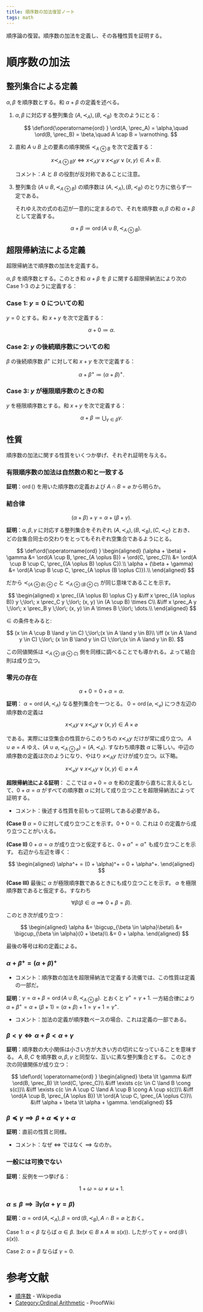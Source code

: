 ```yaml
---
title: 順序数の加法復習ノート
tags: math
---
```


順序論の復習。順序数の加法を定義し、その各種性質を証明する。

# 順序数の加法
## 整列集合による定義

$\alpha, \beta$ を順序数とする。和 $\alpha + \beta$ の定義を述べる。

1. $\alpha, \beta$ に対応する整列集合 $(A, \prec_A), (B, \prec_B)$ を次のようにとる：

   $$
   \def\ord{\operatorname{ord} }
   \ord(A, \prec_A) = \alpha,\quad
   \ord(B, \prec_B) = \beta,\quad
   A \cap B = \varnothing.
   $$

2. 直和 $A \cup B$ 上の要素の順序関係 $\prec_{A \oplus B}$ を次で定義する：

   $$
   x \prec_{A \oplus B} y \iff
   x \prec_A y \;\lor\; x \prec_B y \;\lor\; (x, y) \in A \times B.
   $$

   コメント：$A$ と $B$ の役割が反対称であることに注意。

3. 整列集合 $(A \cup B, \prec_{A \oplus B})$ の順序数は
   $(A, \prec_A), (B, \prec_B)$ のとり方に依らず一定である。

   それゆえ次の式の右辺が一意的に定まるので、それを順序数 $\alpha, \beta$ の和
   $\alpha + \beta$ として定義する。

   $$
   \alpha + \beta \coloneqq \operatorname{ord}(A \cup B, \prec_{A \oplus B}).
   $$

## 超限帰納法による定義

超限帰納法で順序数の加法を定義する。

$\alpha, \beta$ を順序数とする。このとき和 $\alpha + \beta$ を
$\beta$ に関する超限帰納法により次の Case 1-3 のように定義する：

### Case 1: $y = 0$ についての和

$y = 0$ とする。和 $x + y$ を次で定義する：

$$
\alpha + 0 \coloneqq \alpha.
$$

### Case 2: $y$ の後続順序数についての和

$\beta$ の後続順序数 $\beta^+$ に対して和 $x + y$ を次で定義する：

$$
\alpha + \beta^+ \coloneqq (\alpha + \beta)^+.
$$

### Case 3: $y$ が極限順序数のときの和

$y$ を極限順序数とする。和 $x + y$ を次で定義する：

$$
\alpha + \beta \coloneqq \bigcup_{\gamma \in \beta} \gamma.
$$

## 性質

順序数の加法に関する性質をいくつか挙げ、それぞれ証明を与える。

### 有限順序数の加法は自然数の和と一致する

**証明**：$\operatorname{ord}()$ を用いた順序数の定義および $A \cap B = \varnothing$ から明らか。

### 結合律

$$
(\alpha + \beta) + \gamma = \alpha + (\beta + \gamma).
$$

**証明**：$\alpha, \beta, \gamma$ に対応する整列集合をそれぞれ
$(A, \prec_A), (B, \prec_B), (C, \prec_C)$ とおき、
どの台集合同士の交わりをとってもそれぞれ空集合であるようにとる。

$$
\def\ord{\operatorname{ord} }
\begin{aligned}
(\alpha + \beta) + \gamma
&= \ord(A \cup B, \prec_{A \oplus B}) + \ord(C, \prec_C)\\
&= \ord(A \cup B \cup C, \prec_{(A \oplus B) \oplus C}).\\
\alpha + (\beta + \gamma)
&= \ord(A \cup B \cup C, \prec_{A \oplus (B \oplus C)}).\\
\end{aligned}
$$

だから $\prec_{(A \oplus B) \oplus C}$ と $\prec_{A \oplus (B \oplus C)}$ が同じ意味であることを示す。

$$
\begin{aligned}
x \prec_{(A \oplus B) \oplus C} y
&\iff x \prec_{(A \oplus B)} y \;\lor\; x \prec_C y \;\lor\; (x, y) \in (A \cup B) \times C\\
&\iff x \prec_A y \;\lor\; x \prec_B y \;\lor\; (x, y) \in A \times B \;\lor\; \dots.\\
\end{aligned}
$$

$\in$ の条件をみると:

$$
(x \in A \cup B \land y \in C) \;\lor\;(x \in A \land y \in B)\\
\iff (x \in A \land y \in C) \;\lor\; (x \in B \land y \in C) \;\lor\;(x \in A \land y \in B).
$$

この同値関係は $\prec_{A \oplus (B \oplus C)}$ 側を同様に調べることでも導かれる。よって結合則は成り立つ。

### 零元の存在

$$
\alpha + 0 = 0 + \alpha = \alpha.
$$

**証明**： $\alpha = \operatorname{ord}(A, \prec_A)$ なる整列集合を一つとる。
$0 = \operatorname{ord}(\varnothing, \prec_\varnothing)$ につき左辺の順序数の定義は

$$
x \prec_A y \lor x \prec_\varnothing y \lor (x, y) \in A \times \varnothing
$$

である。実際には空集合の性質からこのうちの $x \prec_A y$ だけが常に成り立つ。
$A \cup \varnothing = A$ ゆえ、$(A \cup \varnothing, \prec_{A \oplus \varnothing}) = (A, \prec_A).$
すなわち順序数 $\alpha$ に等しい。中辺の順序数の定義は次のようになり、やはり
$x \prec_A y$ だけが成り立つ。以下略。

$$
x \prec_\varnothing y \lor x \prec_A y \lor (x, y) \in \varnothing \times A
$$

**超限帰納法による証明**：
ここでは $\alpha + 0 = \alpha$ を和の定義から直ちに言えるとして、$0 + \alpha = \alpha$
がすべての順序数 $\alpha$ に対して成り立つことを超限帰納法によって証明する。

* コメント：後述する性質を前もって証明してある必要がある。

**(Case I)** $\alpha = 0$ に対して成り立つことを示す。$0 + 0 = 0.$ これは $0$ の定義から成り立つことがいえる。

**(Case II)** $0 + \alpha = \alpha$ が成り立つと仮定すると、$0 + \alpha^+ = \alpha^+$ も成り立つことを示す。
右辺から左辺を導く：

$$
\begin{aligned}
\alpha^+ = (0 + \alpha)^+ = 0 + \alpha^+.
\end{aligned}
$$

**(Case III)** 最後に $\alpha$ が極限順序数であるときにも成り立つことを示す。
$\alpha$ を極限順序数であると仮定する。すなわち

$$
\forall \beta(\beta \in \alpha \implies 0 + \beta = \beta).
$$

このとき次が成り立つ：

$$
\begin{aligned}
\alpha &= \bigcup_{\beta \in \alpha}\beta\\
&= \bigcup_{\beta \in \alpha}(0 + \beta)\\
&= 0 + \alpha.
\end{aligned}
$$

最後の等号は和の定義による。

### $\alpha + \beta^+ = (\alpha + \beta)^+$

* コメント：順序数の加法を超限帰納法で定義する流儀では、この性質は定義の一部だ。

**証明**：$\gamma = \alpha + \beta = \operatorname{ord}(A \cup B, \prec_{A \oplus B}).$
とおくと $\gamma^+ = \gamma + 1.$
一方結合律により $\alpha + \beta^+ = \alpha + (\beta + 1) = (\alpha + \beta) + 1 = \gamma + 1 = \gamma^+.$

* コメント：加法の定義が順序数ベースの場合、これは定義の一部である。

### $\beta \lt \gamma \iff \alpha + \beta \lt \alpha + \gamma$

**証明**：順序数の大小関係は小さい方が大きい方の切片になっていることを意味する。
$A, B, C$ を順序数 $\alpha, \beta, \gamma$ と同型な、互いに素な整列集合とする。
このとき次の同値関係が成り立つ：

$$
\def\ord{ \operatorname{ord} }
\begin{aligned}
    \beta \lt \gamma
    &\iff \ord(B, \prec_B) \lt \ord(C, \prec_C)\\
    &\iff \exists c(c \in C \land B \cong s(c))\\
    &\iff \exists c(c \in A \cup C \land A \cup B \cong A \cup s(c))\\
    &\iff \ord(A \cup B, \prec_{A \oplus B}) \lt \ord(A \cup C, \prec_{A \oplus C})\\
    &\iff \alpha + \beta \lt \alpha + \gamma.
\end{aligned}
$$

### $\beta \preceq \gamma \implies \beta + \alpha \preceq \gamma + \alpha$

**証明**：直前の性質と同様。

* コメント：なぜ $\iff$ ではなく $\implies$ なのか。

### 一般には可換でない

**証明**：反例を一つ挙げる：

$$1 + \omega = \omega \ne \omega + 1.$$

### $\alpha \le \beta \implies \exists \gamma(\alpha + \gamma = \beta)$

**証明**：$\alpha = \operatorname{ord}(A, \prec_A), \beta = \operatorname{ord}(B, \prec_B), A \cap B = \varnothing$ とおく。

Case 1: $\alpha \lt \beta$ ならば $\alpha \in \beta.$
$\exists x(x \in B \land A \cong s(x)).$
したがって $\gamma = \operatorname{ord}(B\setminus s(x)).$

Case 2: $\alpha = \beta$ ならば $\gamma = 0.$

# 参考文献

* [順序数](https://ja.wikipedia.org/wiki/%E9%A0%86%E5%BA%8F%E6%95%B0#%E5%AE%9A%E7%BE%A9) - Wikipedia
* [Category:Ordinal Arithmetic](https://proofwiki.org/wiki/Category:Ordinal_Arithmetic) - ProofWiki
